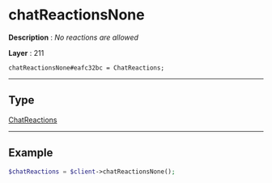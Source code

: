 # chatReactionsNone

**Description** : *No reactions are allowed*

**Layer** : 211

```tl
chatReactionsNone#eafc32bc = ChatReactions;
```

---

## Type

[ChatReactions](type/ChatReactions)

---

## Example

```php
$chatReactions = $client->chatReactionsNone();
```
